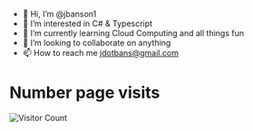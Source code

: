 - 👋 Hi, I’m @jbanson1
- 👀 I’m interested in C# & Typescript
- 🌱 I’m currently learning Cloud Computing and all things fun
- 💞️ I’m looking to collaborate on anything
- 📫 How to reach me jdotbans@gmail.com

# Number page visits
![Visitor Count](https://profile-counter.glitch.me/jbanson1/count.svg)

<!---
jbanson1/jbanson1 is a ✨ special ✨ repository because its `README.md` (this file) appears on your GitHub profile.
You can click the Preview link to take a look at your changes.
--->
